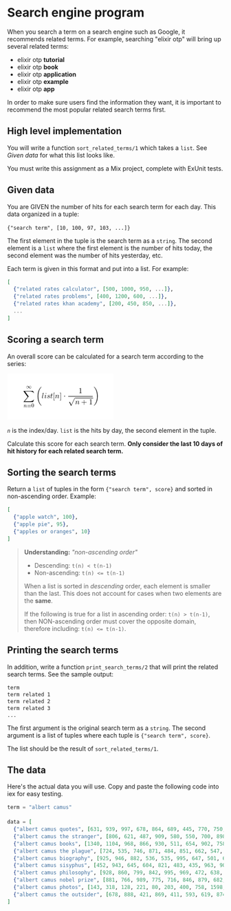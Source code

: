 # Search engine program

When you search a term on a search engine such as Google, it recommends related terms. For example, searching "elixir otp" will bring up several related terms:

- elixir otp **tutorial**
- elixir otp **book**
- elixir otp **application**
- elixir otp **example**
- elixir otp **app**

In order to make sure users find the information they want, it is important to recommend the most popular related search terms first.

## High level implementation

You will write a function `sort_related_terms/1` which takes a `list`. See _Given data_ for what this list looks like.

You must write this assignment as a Mix project, complete with ExUnit tests.

## Given data

You are GIVEN the number of hits for each search term for each day. This data organized in a tuple:

`{"search term", [10, 100, 97, 103, ...]}`

The first element in the tuple is the search term as a `string`. The second element is a `list` where the first element is the number of hits today, the second element was the number of hits yesterday, etc.

Each term is given in this format and put into a list. For example:

```elixir
[
  {"related rates calculator", [500, 1000, 950, ...]},
  {"related rates problems", [400, 1200, 600, ...]},
  {"related rates khan academy", [200, 450, 850, ...]},
  ...
]
```

## Scoring a search term

An overall score can be calculated for a search term according to the series:

![\sum_{n = 0}^{\infty} \left ( list[n] \cdot \frac{1}{\sqrt{n+1}} \right )](eqn_series.png)

_`n`_ is the index/day. `list` is the hits by day, the second element in the tuple.

Calculate this score for each search term. **Only consider the last 10 days of hit history for each related search term.**

## Sorting the search terms

Return a `list` of tuples in the form `{"search term", score}` and sorted in non-ascending order. Example:

```elixir
[
  {"apple watch", 100},
  {"apple pie", 95},
  {"apples or oranges", 10}
]
```

> **Understanding:** _"non-ascending order"_
>
> - Descending: `t(n) < t(n-1)`
> - Non-ascending: `t(n) <= t(n-1)`
>
> When a list is sorted in _descending_ order, each element is smaller than the last. This does not account for cases when two elements are the **same**.
>
> If the following is true for a list in ascending order: `t(n) > t(n-1)`, then NON-ascending order must cover the opposite domain, therefore including: `t(n) <= t(n-1)`.


## Printing the search terms

In addition, write a function `print_search_terms/2` that will print the related search terms. See the sample output:

```
term
term related 1
term related 2
term related 3
...
```

The first argument is the original search term as a `string`. The second argument is a list of tuples where each tuple is `{"search term", score}`.

The list should be the result of `sort_related_terms/1`.

## The data

Here's the actual data you will use. Copy and paste the following code into iex for easy testing.

```elixir
term = "albert camus"

data = [
  {"albert camus quotes", [631, 939, 997, 678, 864, 689, 445, 770, 750, 616]},
  {"albert camus the stranger", [806, 621, 487, 909, 580, 550, 700, 898, 735, 576]},
  {"albert camus books", [1340, 1104, 968, 866, 930, 511, 654, 902, 758, 860]},
  {"albert camus the plague", [724, 535, 746, 871, 484, 851, 662, 547, 423, 617]},
  {"albert camus biography", [925, 946, 882, 536, 535, 995, 647, 501, 692, 982]},
  {"albert camus sisyphus", [452, 943, 645, 604, 821, 483, 435, 963, 908, 911]},
  {"albert camus philosophy", [928, 860, 799, 842, 995, 969, 472, 638, 681, 969]},
  {"albert camus nobel prize", [881, 766, 989, 775, 716, 846, 879, 682, 942, 862]},
  {"albert camus photos", [143, 318, 128, 221, 80, 203, 400, 758, 1598, 2304]},
  {"albert camus the outsider", [678, 888, 421, 869, 411, 593, 619, 874, 453, 696]}
]
```
